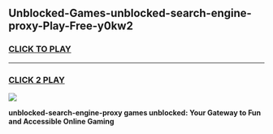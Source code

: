
## Unblocked-Games-unblocked-search-engine-proxy-Play-Free-y0kw2
<h3>
<a href="https://premium76.site?title=unblocked-search-engine-proxy&ref=21A">CLICK TO PLAY</a></h3>
<hr>

<h3>
<a href="https://premium76.site?title=unblocked-search-engine-proxy&ref=21A">CLICK 2 PLAY</a>
  
</h3>

<a href="https://premium76.site?title=unblocked-search-engine-proxy&ref=21A"><img src="https://clearcache.store/games.png"></a>


**unblocked-search-engine-proxy games unblocked: Your Gateway to Fun and Accessible Online Gaming**
